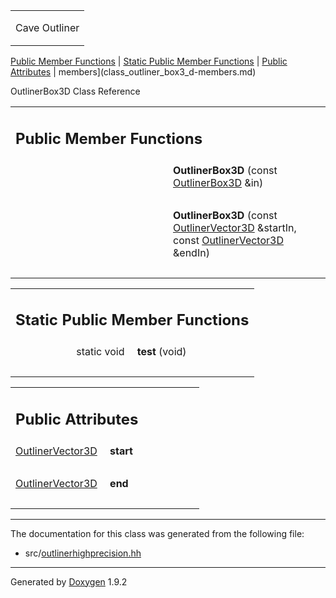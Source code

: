 <table data-cellspacing="0" data-cellpadding="0">
<colgroup>
<col style="width: 100%" />
</colgroup>
<tbody>
<tr class="odd" style="height: 56px;">
<td id="projectalign" style="padding-left: 0.5em"><div id="projectname">
Cave Outliner
</div></td>
</tr>
</tbody>
</table>

[Public Member Functions](#pub-methods) | [Static Public Member
Functions](#pub-static-methods) | [Public Attributes](#pub-attribs) |
 members](class_outliner_box3_d-members.md)

OutlinerBox3D Class Reference

<table class="memberdecls">
<colgroup>
<col style="width: 50%" />
<col style="width: 50%" />
</colgroup>
<tbody>
<tr class="odd heading">
<td colspan="2"><h2 id="public-member-functions" class="groupheader"><span id="pub-methods"></span> Public Member Functions</h2></td>
</tr>
<tr class="even memitem:ab3e293681156968ffffda3e136195642">
<td style="text-align: right;" class="memItemLeft" data-valign="top"><span id="ab3e293681156968ffffda3e136195642"></span>  </td>
<td class="memItemRight" data-valign="bottom"><strong>OutlinerBox3D</strong> (const <a href="https://github.com/jariarkko/cave-outliner/blob/master/doc/class_outliner_box3_d.md" class="el">OutlinerBox3D</a> &amp;in)</td>
</tr>
<tr class="odd separator:ab3e293681156968ffffda3e136195642">
<td colspan="2" class="memSeparator"> </td>
</tr>
<tr class="even memitem:a08a3d66d927236353b74be92f04242e5">
<td style="text-align: right;" class="memItemLeft" data-valign="top"><span id="a08a3d66d927236353b74be92f04242e5"></span>  </td>
<td class="memItemRight" data-valign="bottom"><strong>OutlinerBox3D</strong> (const <a href="https://github.com/jariarkko/cave-outliner/blob/master/doc/class_outliner_vector3_d.md" class="el">OutlinerVector3D</a> &amp;startIn, const <a href="https://github.com/jariarkko/cave-outliner/blob/master/doc/class_outliner_vector3_d.md" class="el">OutlinerVector3D</a> &amp;endIn)</td>
</tr>
<tr class="odd separator:a08a3d66d927236353b74be92f04242e5">
<td colspan="2" class="memSeparator"> </td>
</tr>
</tbody>
</table>

<table class="memberdecls">
<colgroup>
<col style="width: 50%" />
<col style="width: 50%" />
</colgroup>
<tbody>
<tr class="odd heading">
<td colspan="2"><h2 id="static-public-member-functions" class="groupheader"><span id="pub-static-methods"></span> Static Public Member Functions</h2></td>
</tr>
<tr class="even memitem:a0279055d0cb166b0a495b25ace5084a3">
<td style="text-align: right;" class="memItemLeft" data-valign="top"><span id="a0279055d0cb166b0a495b25ace5084a3"></span> static void </td>
<td class="memItemRight" data-valign="bottom"><strong>test</strong> (void)</td>
</tr>
<tr class="odd separator:a0279055d0cb166b0a495b25ace5084a3">
<td colspan="2" class="memSeparator"> </td>
</tr>
</tbody>
</table>

<table class="memberdecls">
<colgroup>
<col style="width: 50%" />
<col style="width: 50%" />
</colgroup>
<tbody>
<tr class="odd heading">
<td colspan="2"><h2 id="public-attributes" class="groupheader"><span id="pub-attribs"></span> Public Attributes</h2></td>
</tr>
<tr class="even memitem:a14c9f2a61a054a8a875268025a59ecc2">
<td style="text-align: right;" class="memItemLeft" data-valign="top"><span id="a14c9f2a61a054a8a875268025a59ecc2"></span> <a href="https://github.com/jariarkko/cave-outliner/blob/master/doc/class_outliner_vector3_d.md" class="el">OutlinerVector3D</a> </td>
<td class="memItemRight" data-valign="bottom"><strong>start</strong></td>
</tr>
<tr class="odd separator:a14c9f2a61a054a8a875268025a59ecc2">
<td colspan="2" class="memSeparator"> </td>
</tr>
<tr class="even memitem:adb9b4fcadca176fb9963e8e3ff7ae695">
<td style="text-align: right;" class="memItemLeft" data-valign="top"><span id="adb9b4fcadca176fb9963e8e3ff7ae695"></span> <a href="https://github.com/jariarkko/cave-outliner/blob/master/doc/class_outliner_vector3_d.md" class="el">OutlinerVector3D</a> </td>
<td class="memItemRight" data-valign="bottom"><strong>end</strong></td>
</tr>
<tr class="odd separator:adb9b4fcadca176fb9963e8e3ff7ae695">
<td colspan="2" class="memSeparator"> </td>
</tr>
</tbody>
</table>

------------------------------------------------------------------------

The documentation for this class was generated from the following file:

-   src/<a href="outlinerhighprecision_8hh_source.md" class="el">outlinerhighprecision.hh</a>

------------------------------------------------------------------------

<span class="small">Generated
by [Doxygen](https://www.doxygen.org/index.md)
1.9.2</span>

